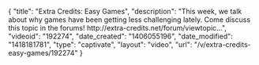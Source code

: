 {
    "title": "Extra Credits: Easy Games",
    "description": "This week, we talk about why games have been getting less challenging lately. Come discuss this topic in the forums! http:\/\/extra-credits.net\/forum\/viewtopic...",
    "videoid": "192274",
    "date_created": "1406055196",
    "date_modified": "1418181781",
    "type": "captivate",
    "layout": "video",
    "url": "\/v\/extra-credits-easy-games\/192274"
}
